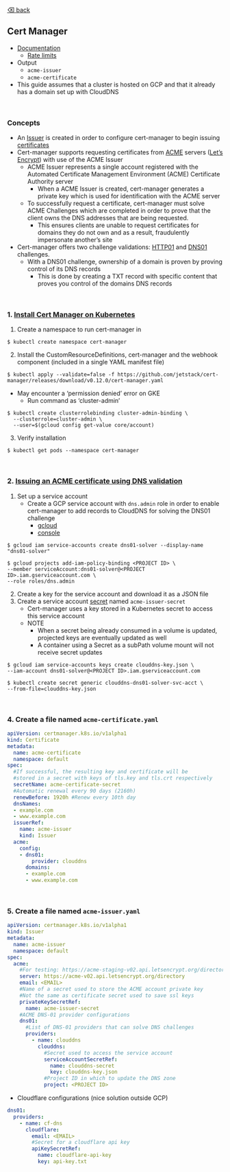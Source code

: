 [⌫ back](../KUBERNETES.md)

## Cert Manager
 - [Documentation](https://cert-manager.io/docs/)
   - [Rate limits](https://letsencrypt.org/docs/rate-limits/)
 - Output
   - `acme-issuer`
   - `acme-certificate`
 - This guide assumes that a cluster is hosted on GCP and that it already has a domain set up with CloudDNS

</br>

### Concepts
   - An [Issuer](https://cert-manager.io/docs/concepts/issuer/) is created in order to configure cert-manager to begin issuing [certificates](https://cert-manager.io/docs/concepts/certificate/)
   - Cert-manager supports requesting certificates from [ACME](https://cert-manager.io/docs/configuration/acme/) servers ([Let’s Encrypt](https://letsencrypt.org/)) with use of the ACME Issuer
     - ACME Issuer represents a single account registered with the Automated Certificate Management Environment (ACME) Certificate Authority server
         - When a ACME Issuer is created, cert-manager generates a private key which is used for identification with the ACME server
     - To successfully request a certificate, cert-manager must solve ACME Challenges which are completed in order to prove that the client owns the DNS addresses that are being requested. 
       - This ensures clients are unable to request certificates for domains they do not own and as a result, fraudulently impersonate another’s site
- Cert-manager offers two challenge validations: [HTTP01](https://cert-manager.io/docs/configuration/acme/http01/) and [DNS01](https://cert-manager.io/docs/configuration/acme/dns01/) challenges.
  - With a DNS01 challenge, ownership of a domain is proven by proving control of its DNS records
    - This is done by creating a TXT record with specific content that proves you control of the domains DNS records

</br>

### 1. [Install Cert Manager on Kubernetes](https://docs.cert-manager.io/en/latest/getting-started/install/kubernetes.html)
1. Create a namespace to run cert-manager in
```
$ kubectl create namespace cert-manager
```

2. Install the CustomResourceDefinitions, cert-manager and the webhook component (included in a single YAML manifest file)
```
$ kubectl apply --validate=false -f https://github.com/jetstack/cert-manager/releases/download/v0.12.0/cert-manager.yaml
```

- May encounter a ‘permission denied’ error on GKE 
  - Run command as ‘cluster-admin’
```
$ kubectl create clusterrolebinding cluster-admin-binding \
  --clusterrole=cluster-admin \
  --user=$(gcloud config get-value core/account)
```

3. Verify installation
```
$ kubectl get pods --namespace cert-manager
```

</br>

### 2. [Issuing an ACME certificate using DNS validation](https://docs.cert-manager.io/en/latest/tutorials/acme/dns-validation.html)


1. Set up a service account
   - Create a GCP service account with `dns.admin` role in order to enable cert-manager to add records to CloudDNS for solving the DNS01 challenge
      - [gcloud](https://cert-manager.io/docs/configuration/acme/dns01/google/)
      - [console](https://console.cloud.google.com/iam-admin/)
```
$ gcloud iam service-accounts create dns01-solver --display-name "dns01-solver"
```
```
$ gcloud projects add-iam-policy-binding <PROJECT ID> \
--member serviceAccount:dns01-solver@<PROJECT ID>.iam.gserviceaccount.com \
--role roles/dns.admin
```

2. Create a key for the service account and download it as a JSON file
3. Create a service account [secret](https://kubernetes.io/docs/concepts/configuration/secret/) named `acme-issuer-secret`
   - Cert-manager uses a key stored in a Kubernetes secret to access this service account
   - NOTE
     - When a secret being already consumed in a volume is updated, projected keys are eventually updated as well
     - A container using a Secret as a subPath volume mount will not receive secret updates
```
$ gcloud iam service-accounts keys create clouddns-key.json \
--iam-account dns01-solver@<PROJECT ID>.iam.gserviceaccount.com
```

```
$ kubectl create secret generic clouddns-dns01-solver-svc-acct \
--from-file=clouddns-key.json
```

</br>

### 4. Create a file named `acme-certificate.yaml`
```yaml
apiVersion: certmanager.k8s.io/v1alpha1
kind: Certificate
metadata:
  name: acme-certificate
  namespace: default
spec:
  #If successful, the resulting key and certificate will be 
  #stored in a secret with keys of tls.key and tls.crt respectively
  secretName: acme-certificate-secret
  #Automatic renewal every 90 days (2160h)
  renewBefore: 1920h #Renew every 10th day
  dnsNames:
  - example.com
  - www.example.com
  issuerRef:
    name: acme-issuer
    kind: Issuer
  acme:
    config:
    - dns01:
        provider: clouddns
      domains:
      - example.com
      - www.example.com
```

</br>

### 5. Create a file named `acme-issuer.yaml`
```yaml
apiVersion: certmanager.k8s.io/v1alpha1
kind: Issuer
metadata:
  name: acme-issuer
  namespace: default
spec:
  acme:
    #For testing: https://acme-staging-v02.api.letsencrypt.org/directory
    server: https://acme-v02.api.letsencrypt.org/directory
    email: <EMAIL>
    #Name of a secret used to store the ACME account private key
    #Not the same as certificate secret used to save ssl keys
    privateKeySecretRef:
      name: acme-issuer-secret
    #ACME DNS-01 provider configurations
    dns01:
      #List of DNS-01 providers that can solve DNS challenges
      providers:
        - name: clouddns
          clouddns:
            #Secret used to access the service account
            serviceAccountSecretRef:
              name: clouddns-secret
              key: clouddns-key.json
            #Project ID in which to update the DNS zone
            project: <PROJECT ID>
```

 - Cloudflare configurations (nice solution outside GCP)
```yaml
dns01:
  providers:
    - name: cf-dns
      cloudflare:
        email: <EMAIL>
        #Secret for a cloudflare api key
        apiKeySecretRef:
          name: cloudflare-api-key
          key: api-key.txt
```
